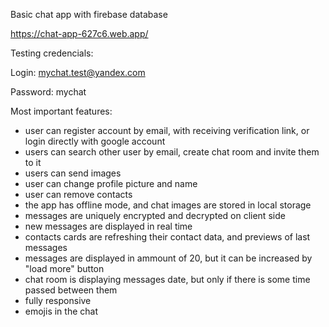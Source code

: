 Basic chat app with firebase database

https://chat-app-627c6.web.app/

Testing credencials:

Login:
mychat.test@yandex.com

Password:
mychat

Most important features:

- user can register account by email, with receiving verification link, or login directly with google account
- users can search other user by email, create chat room and invite them to it
- users can send images
- user can change profile picture and name
- user can remove contacts
- the app has offline mode, and chat images are stored in local storage
- messages are uniquely encrypted and decrypted on client side
- new messages are displayed in real time
- contacts cards are refreshing their contact data, and previews of last messages
- messages are displayed in ammount of 20, but it can be increased by "load more" button
- chat room is displaying messages date, but only if there is some time passed between them
- fully responsive
- emojis in the chat
